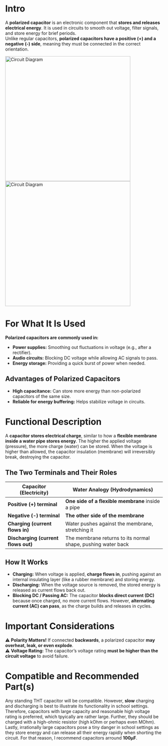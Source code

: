 # Intro  
A **polarized capacitor** is an electronic component that **stores and releases electrical energy**. It is used in circuits to smooth out voltage, filter signals, and store energy for brief periods.  
Unlike regular capacitors, **polarized capacitors have a positive (+) and a negative (-) side**, meaning they must be connected in the correct orientation.  

<img src="n-channel-mosfet_TO-92_TOP.png" alt="Circuit Diagram" width="400"> <img src="n-channel-mosfet_TO-92_BOTTOM.png" alt="Circuit Diagram" width="400">

# For What It Is Used  
**Polarized capacitors are commonly used in:**  
- **Power supplies:** Smoothing out fluctuations in voltage (e.g., after a rectifier).  
- **Audio circuits:** Blocking DC voltage while allowing AC signals to pass.  
- **Energy storage:** Providing a quick burst of power when needed.  

## Advantages of Polarized Capacitors  
* **High capacitance:** Can store more energy than non-polarized capacitors of the same size.  
* **Reliable for energy buffering:** Helps stabilize voltage in circuits.  

# Functional Description  

A **capacitor stores electrical charge**, similar to how a **flexible membrane inside a water pipe stores energy**. The higher the applied voltage (pressure), the more charge (water) can be stored. When the voltage is higher than allowed, the capacitor insulation (membrane) will irreversibly break, destroying the capacitor.

## The Two Terminals and Their Roles  

| **Capacitor (Electricity)** | **Water Analogy (Hydrodynamics)** |
|----------------------------|----------------------------------|
| **Positive (+) terminal** | **One side of a flexible membrane** inside a pipe |
| **Negative (-) terminal** | **The other side of the membrane** |
| **Charging (current flows in)** | Water pushes against the membrane, stretching it |
| **Discharging (current flows out)** | The membrane returns to its normal shape, pushing water back |

## How It Works  
- **Charging:** When voltage is applied, **charge flows in**, pushing against an internal insulating layer (like a rubber membrane) and storing energy.  
- **Discharging:** When the voltage source is removed, the stored energy is released as current flows back out.  
- **Blocking DC / Passing AC:** The capacitor **blocks direct current (DC)** because once charged, no more current flows. However, **alternating current (AC) can pass**, as the charge builds and releases in cycles.  

# Important Considerations  

⚠️ **Polarity Matters!** If connected **backwards**, a polarized capacitor **may overheat, leak, or even explode**.  
⚠️ **Voltage Rating:** The capacitor’s voltage rating **must be higher than the circuit voltage** to avoid failure. 

# Compatible and Recommended Part(s)  
Any standing THT capacitor will be compatible. However, **slow** charging and discharging is best to illustrate its functionality in school settings. Therefore, capacitors with large capacity and reasonable high voltage rating is preferred, which tpyically are rather large. Further, they should be charged with a high-ohmic resistor (high kOhm or perhaps even MOhm). Lastly, irrationally large capacitors pose a tiny danger in school settings as they store energy and can release all their energy rapidly when shorting the circuit.
For that reason, I recommend capacitors arround **100µF**.
